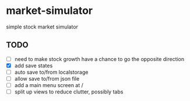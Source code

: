 # market-simulator

simple stock market simulator

## TODO
* [ ] need to make stock growth have a chance to go the opposite direction
* [x] add save states
* [ ] auto save to/from localstorage
* [ ] allow save to/from json file
* [ ] add a main menu screen at /
* [ ] split up views to reduce clutter, possibly tabs
